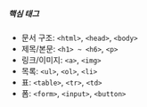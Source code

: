 ##### 핵심 태그
- 문서 구조: `<html>`, `<head>`, `<body>`
- 제목/본문: `<h1> ~ <h6>`, `<p>`
- 링크/이미지: `<a>`, `<img>`
- 목록: `<ul>`, `<ol>`, `<li>`
- 표: `<table>`, `<tr>`, `<td>`
- 폼: `<form>`, `<input>`, `<button>`